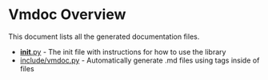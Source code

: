 # Vmdoc Overview

This document lists all the generated documentation files.

- [__init__.py]( __init__.py_743b1a.md ) - The init file with instructions for how to use the library
- [include/vmdoc.py]( vmdoc.py_e1bc44.md ) - Automatically generate .md files using tags inside of files
